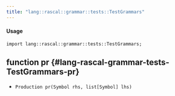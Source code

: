 ```yaml
---
title: "lang::rascal::grammar::tests::TestGrammars"
---
```


#### Usage

`import lang::rascal::grammar::tests::TestGrammars;`


## function pr {#lang-rascal-grammar-tests-TestGrammars-pr}

* ``Production pr(Symbol rhs, list[Symbol] lhs)``

